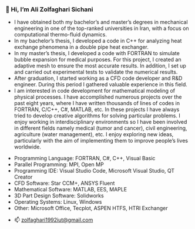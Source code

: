 ### 👋 Hi, I’m Ali Zolfaghari Sichani


- I have obtained both my bachelor’s and master’s degrees in mechanical engineering in one of the top-ranked universities in Iran, with a focus on computational thermo-fluid dynamics.
- In my bachelor’s thesis, I developed a code in C++ for analyzing heat exchange phenomena in a double pipe heat exchanger.
- In my master’s thesis, I developed a code with FORTRAN to simulate bubble expansion for medical purposes. For this project, I created an adaptive mesh to ensure the most accurate results. In addition, I set up and carried out experimental tests to validate the numerical results.
- After graduation, I started working as a CFD code developer and R&D engineer. During this period I gathered valuable experience in this field. 
- I am interested in code development for mathematical modeling of physical processes. I have accomplished numerous projects over the past eight years, where I have written thousands of lines of codes in FORTRAN, C/C++, C#, MATLAB, etc.
In these projects I have always tried to develop creative algorithms for solving particular problems. I enjoy working in interdisciplinary environments so I have been involved in different fields namely medical (tumor and cancer), civil engineering, agriculture (water management), etc.
I enjoy exploring new ideas, particularly with the aim of implementing them to improve people’s lives worldwide.



* Programming Language: FORTRAN, C#, C++, Visual Basic
* Parallel Programming: MPI, Open MP
* Programming IDE: Visual Studio Code, Microsoft Visual Studio, QT Creator
* CFD Software: Star CCM+, ANSYS Fluent
* Mathematical Software: MATLAB, EES, MAPLE
* 3D Part Design Software: Solidworks 
* Operating Systems: Linux, Windows
* Other: Microsoft Office, Tecplot, ASPEN HTFS, HTRI Exchanger


- 📫 zolfaghari1992iut@gmail.com




<!---
Ali-Zolfaghari/Ali-Zolfaghari is a ✨ special ✨ repository because its `README.md` (this file) appears on your GitHub profile.
You can click the Preview link to take a look at your changes.
--->



<!--
**Ali-Zolfaghari/Ali-Zolfaghari** is a ✨ _special_ ✨ repository because its `README.md` (this file) appears on your GitHub profile.

Here are some ideas to get you started:

- 🔭 I’m currently working on ...
- 🌱 I’m currently learning ...
- 👯 I’m looking to collaborate on ...
- 🤔 I’m looking for help with ...
- 💬 Ask me about ...
- 📫 How to reach me: ...
- 😄 Pronouns: ...
- ⚡ Fun fact: ...
-->
